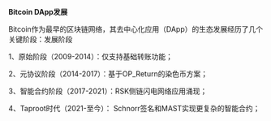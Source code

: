 **Bitcoin DApp发展**


Bitcoin作为最早的区块链网络，其去中心化应用（DApp）的生态发展经历了几个关键阶段：发展阶段

1、原始阶段（2009-2014）：仅支持基础转账功能；

2、元协议阶段（2014-2017）：基于OP_Return的染色币方案；

3、智能合约阶段（2017-2021）：RSK侧链闪电网络应用涌现；

4、Taproot时代（2021-至今）： Schnorr签名和MAST实现更复杂的智能合约；
